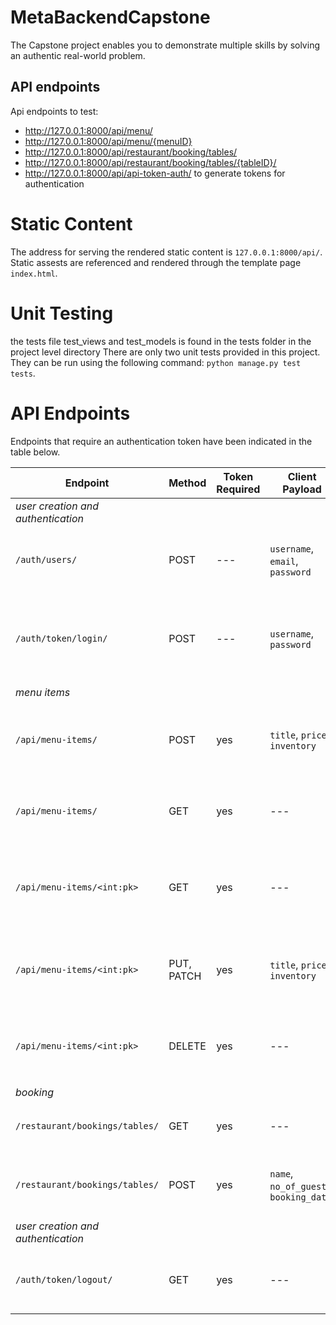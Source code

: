 # MetaBackendCapstone
The Capstone project enables you to demonstrate multiple skills by solving an authentic real-world problem. 

## API endpoints 
Api endpoints to test:

* http://127.0.0.1:8000/api/menu/
* http://127.0.0.1:8000/api/menu/{menuID}
* http://127.0.0.1:8000/api/restaurant/booking/tables/
* http://127.0.0.1:8000/api/restaurant/booking/tables/{tableID}/
* http://127.0.0.1:8000/api/api-token-auth/  to generate tokens for authentication


# Static Content

The address for serving the rendered static content is `127.0.0.1:8000/api/`.  Static assests are referenced and rendered through the template page `index.html`.

# Unit Testing

the tests file test_views and test_models is found in the tests folder in the project level directory
There are only two unit tests provided in this project.  They can be run using the following command: `python manage.py test tests`.

# API Endpoints
Endpoints that require an authentication token have been indicated in the table below.

| Endpoint | Method | Token Required | Client Payload | Expected Behavior |
| --- | --- | --- | --- | --- |
| _user creation and authentication_ |  |  |  |  |
| `/auth/users/` | POST | --- | `username`, `email`, `password` | Creates a new user account. Returns serialized `User` object data. |
| `/auth/token/login/` | POST | --- | `username`, `password` | Creates an authentication token for the given user.  Returns the generated token. |
| _menu items_ |  |  |  |  |
| `/api/menu-items/` | POST | yes | `title`, `price`, `inventory` | Creates new `MenuItem`.  Returns serialized data for `MenuItem` object. |
| `/api/menu-items/` | GET | yes | --- | Returns an array of serialzed `MenuItem` objects. |
| `/api/menu-items/<int:pk>` | GET | yes | --- | Returns serialzed `MenuItem` object with the corresponding id. |
| `/api/menu-items/<int:pk>` | PUT, PATCH | yes | `title`, `price`, `inventory` | Update `MenuItem` object with the corresponding id. |
| `/api/menu-items/<int:pk>` | DELETE | yes | --- | Remove `MenuItem` object with the corresponding id. |
| _booking_ |  |  |  |  |
| `/restaurant/bookings/tables/` | GET | yes | --- | Returns array of serialized `Booking` objects. |
| `/restaurant/bookings/tables/` | POST | yes | `name`, `no_of_guests`, `booking_date` | Reservers a table.  Returns serialized `Booking` object data. |
| _user creation and authentication_ |  |  |  |  |
| `/auth/token/logout/` | GET | yes | --- | Invalidates the token for the associated user.  Returns no payload. |

